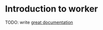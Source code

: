 # Introduction to worker

TODO: write [great documentation](http://jacobian.org/writing/great-documentation/what-to-write/)
